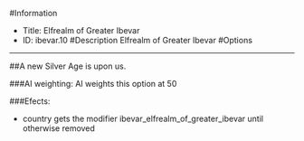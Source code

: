 #Information
 - Title: Elfrealm of Greater Ibevar
 - ID: ibevar.10
#Description
Elfrealm of Greater Ibevar
#Options

___
##A new Silver Age is upon us.

###AI weighting:
AI weights this option at 50


###Efects:<ul><li>country gets the modifier ibevar_elfrealm_of_greater_ibevar until otherwise removed</li></ul>

